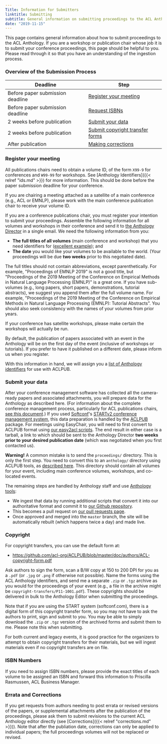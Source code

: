 ```yaml
---
Title: Information for Submitters
linktitle: Submitting
subtitle: General information on submitting proceedings to the ACL Anthology (for event chairs)
date: "2019-11-15"
---
```


This page contains general information about how to submit proceedings to the ACL Anthology.
If you are a workshop or publication chair whose job it is to submit your conference proceedings, this page should be helpful to you.
Please read through it so that you have an understanding of the ingestion process.

### Overview of the Submission Process

<table class="table table-bordered">
  <thead class="thead-dark">
    <tr>
      <th scope="col">Deadline</th>
      <th scope="col">Step</th>
    </tr>
  </thead>
  <tbody>
    <tr>
      <td>Before paper submission deadline</td>
      <td><a href="#register-your-meeting"">Register your meeting</a></td>
    </tr>
    <tr>
      <td>Before paper submission deadline</td>
      <td><a href="#isbn-numbers">Request ISBNs</a></td>
    </tr>
    <tr>
      <td>2 weeks before publication</td>
      <td><a href="#submit-your-data">Submit your data</a></td>
    </tr>
    <tr>
      <td>2 weeks before publication</td>
      <td><a href="#copyright">Submit copyright transfer forms</a></td>
    </tr>
    <tr>
      <td>After publication</td>
      <td><a href="#errata-and-corrections">Making corrections</a></td>
    </tr>
  </tbody>
</table>

### Register your meeting

All publications chairs need to obtain a volume ID, of the form `X99-9` for conferences and `W99-99` for workshops. See [Anthology Identifiers]({{< relref "ids.md" >}}) for more information.
This should be done before the paper submission deadline for your conference.

If you are chairing a meeting attached as a satellite of a main conference (e.g., ACL or EMNLP), please work with the main conference publication chair to receive your volume ID.

If you are a conference publications chair, you must register your intention to submit your proceedings. Assemble the following information for all volumes and workshops in their conference and send it to [the Anthology Director](mailto:anthology@aclweb.org) in a single email.
We need the following information from you:

-  **The full titles of all volumes** (main conference and workshop) that you need identifiers for ([excellent example](https://docs.google.com/spreadsheets/d/13F1XhnT4PsiN-ZXcpv6QUp5A2qlr6-W9MoDgCkBOw9w/edit#gid=0)); and
-  **The date** you would like your volumes to be available to the world.
   (Your proceedings will be due **two weeks** prior to this negotiated date).

The full titles should not contain abbreviations, except parenthetically.
For example, "Proceedings of EMNLP 2019" is not a good title, but "Proceedings of the 2019 Meeting of the Conference on Empirical Methods in Natural Language Processing (EMNLP)" is a great one.
If you have sub-volumes (e.g., long papers, short papers, demonstrations, tutorial abstracts), we suggest you append them after the full volume name.
For example, "Proceedings of the 2019 Meeting of the Conference on Empirical Methods in Natural Language Processing (EMNLP): Tutorial Abstracts".
You should also seek consistency with the names of your volumes from prior years.

If your conference has satellite workshops, please make certain the workshops will actually be run.

By default, the publication of papers associated with an event in the Anthology will be on the first day of the event (inclusive of workshops or tutorials).
If you prefer to have it published on a different date, please inform us when you register.

With this information in hand, we will assign you a [list of Anthology identifiers](https://docs.google.com/spreadsheets/d/166W-eIJX2rzCACbjpQYOaruJda7bTZrY7MBw_oa7B2E/edit?usp=sharing) for use with ACLPUB.

### Submit your data

After your conference management software has collected all the camera-ready papers and associated attachments, you will prepare data for the Anthology as described here.
(For information about the complete conference management process, particularly for ACL publications chairs, [see this document](https://github.com/acl-org/acl-pub).)
If you used [Softconf](https://www.softconf.com)'s [STARTv2 conference management system](https://www.softconf.com/about/start-v2-mainmenu-26), this data preparation is handled by the [ACLPUB](https://github.com/acl-org/ACLPUB/) package.
For meetings using EasyChair, you will need to first convert to ACLPUB format using [our easy2acl scripts](https://github.com/acl-org/easy2acl).
The end result in either case is a tarball, a link to which should be sent to the Anthology Director **two weeks prior to your desired publication date** (which was negotiated when you first contacted us).

<div class="alert alert-warning">
  <strong>Warning!</strong> A common mistake is to send the <code>proceedings/</code> directory.
  This is only the first step.
  You need to convert this to an <code>anthology/</code> directory using ACLPUB tools, as <a href="https://github.com/acl-org/ACLPUB/blob/master/anthologize/README.md">described here</a>.
  This directory should contain all volumes for your event, including main conference volumes, workshops, and co-located events.
</div>

The remaining steps are handled by Anthology staff and use [Anthology tools](https://github.com/acl-org/acl-anthology/tree/master/bin/):

- We ingest that data by running additional scripts that convert it into our authoritative format and commit it to [our Github repository](https://github.com/acl-org/acl-anthology/).
- This becomes a pull request on [our pull requests page](https://github.com/acl-org/acl-anthology/pulls).
- Once approved and merged into the `master` branch, the site will be automatically rebuilt (which happens twice a day) and made live.

### Copyright

For copyright transfers, you can use the default form at:

+ https://github.com/acl-org/ACLPUB/blob/master/doc/authors/ACL-copyright-form.pdf

Ask authors to sign the form, scan a B/W copy at 150 to 200 DPI for you as a
`.pdf` (or `.jpg` or `.png` if otherwise not possible). Name the forms using
the ACL Anthology identifiers, and send me a separate `.zip` or `.tgz`
archive as you would for the proceedings of your event (e.g., a file in the
archive might be `copyright-transfers/P11-1001.pdf`).
These copyrights should be delivered in bulk to the Anthology Editor when submitting the proceedings.

Note that if you are using the START system (softconf.com), there is a
digital form of this copyright transfer form, so you may not have to ask the
authors to print, sign and submit to you. You may be able to simply download
the `.zip` or `.tgz` version of the archived forms and submit them to
me. Please note this when submitting.

For both current and legacy events, it is good practice for the organizers
to attempt to obtain copyright transfers for their materials, but we will
ingest materials even if no copyright transfers are on file.

### ISBN Numbers

If you need to assign ISBN numbers, please provide the exact titles of each volume to be assigned an ISBN and forward this information to Priscilla Rasmussen, ACL Business Manager.

### Errata and Corrections

If you get requests from authors needing to post errata or revised versions of the papers, or supplemental attachments after the publication of the proceedings, please ask them to submit revisions to the current ACL Anthology editor directly (see [Corrections]({{< relref "corrections.md" >}})).
Note that after the publiation date, corrections can only be applied to individual papers; the full proceedings volumes will not be replaced or revised.
